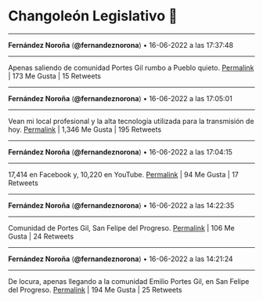 # Changoleón Legislativo 🙈
*****
**Fernández Noroña** (**@fernandeznorona**) • 16-06-2022 a las 17:37:48
*****
Apenas saliendo de comunidad Portes Gil rumbo a Pueblo quieto.
[Permalink](https://twitter.com/fernandeznorona/status/1537610431212167169) | 173 Me Gusta | 15 Retweets
*****
**Fernández Noroña** (**@fernandeznorona**) • 16-06-2022 a las 17:05:01
*****
Vean mi local profesional y la alta tecnología utilizada para la transmisión de hoy.
[Permalink](https://twitter.com/fernandeznorona/status/1537602181485895680) | 1,346 Me Gusta | 195 Retweets
*****
**Fernández Noroña** (**@fernandeznorona**) • 16-06-2022 a las 17:04:15
*****
17,414 en Facebook y, 10,220 en YouTube.
[Permalink](https://twitter.com/fernandeznorona/status/1537601984798175233) | 94 Me Gusta | 17 Retweets
*****
**Fernández Noroña** (**@fernandeznorona**) • 16-06-2022 a las 14:22:35
*****
Comunidad de Portes Gil, San Felipe del Progreso.
[Permalink](https://twitter.com/fernandeznorona/status/1537561302293520386) | 106 Me Gusta | 24 Retweets
*****
**Fernández Noroña** (**@fernandeznorona**) • 16-06-2022 a las 14:21:24
*****
De locura, apenas llegando a la comunidad Emilio Portes Gil, en San Felipe del Progreso.
[Permalink](https://twitter.com/fernandeznorona/status/1537561005781356544) | 194 Me Gusta | 25 Retweets